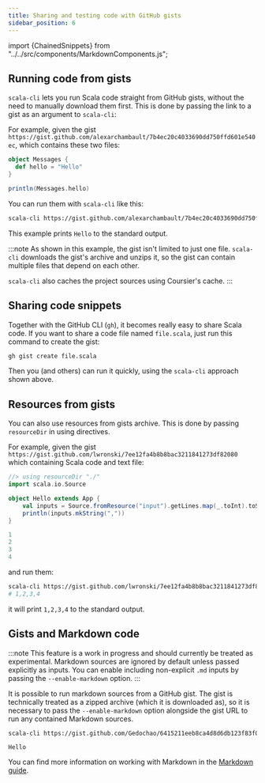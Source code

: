 ```yaml
---
title: Sharing and testing code with GitHub gists
sidebar_position: 6
---
```


import {ChainedSnippets} from "../../src/components/MarkdownComponents.js";

## Running code from gists

`scala-cli` lets you run Scala code straight from GitHub gists, without the need to manually download them first.
This is done by passing the link to a gist as an argument to `scala-cli`:

For example, given the gist `https://gist.github.com/alexarchambault/7b4ec20c4033690dd750ffd601e540ec`, which contains these two files:
```scala title=Messages.scala
object Messages {
  def hello = "Hello"
}
```
```scala title=run.sc
println(Messages.hello)
```

You can run them with `scala-cli` like this:
```bash
scala-cli https://gist.github.com/alexarchambault/7b4ec20c4033690dd750ffd601e540ec
```
<!-- Expected:
Hello
-->

This example prints `Hello` to the standard output.

:::note
As shown in this example, the gist isn't limited to just one file.
`scala-cli` downloads the gist's archive and unzips it, so the gist can contain multiple files that depend on each other.

`scala-cli` also caches the project sources using Coursier's cache.
:::

## Sharing code snippets

Together with the GitHub CLI (`gh`), it becomes really easy to share Scala code.
If you want to share a code file named `file.scala`, just run this command to create the gist:

```sh
gh gist create file.scala
```

Then you (and others) can run it quickly, using the `scala-cli` approach shown above.


## Resources from gists

You can also use resources from gists archive. This is done by passing `resourceDir` in using directives.

For example, given the gist `https://gist.github.com/lwronski/7ee12fa4b8b8bac3211841273df82080` which containing Scala code and text file:

```scala title=Hello.scala
//> using resourceDir "./"
import scala.io.Source

object Hello extends App {
    val inputs = Source.fromResource("input").getLines.map(_.toInt).toSeq
    println(inputs.mkString(","))
}
```
```scala title=input
1
2
3
4
```

and run them:
```bash
scala-cli https://gist.github.com/lwronski/7ee12fa4b8b8bac3211841273df82080
# 1,2,3,4
```
<!-- Expected:
1,2,3,4
-->

it will print `1,2,3,4` to the standard output.

## Gists and Markdown code

:::note
This feature is a work in progress and should currently be treated as experimental.
Markdown sources are ignored by default unless passed explicitly as inputs.
You can enable including non-explicit `.md` inputs by passing the `--enable-markdown` option.
:::

It is possible to run markdown sources from a GitHub gist. 
The gist is technically treated as a zipped archive (which it is downloaded as), so it is necessary to pass
the `--enable-markdown` option alongside the gist URL to run any contained Markdown sources.

<ChainedSnippets>

```bash
scala-cli https://gist.github.com/Gedochao/6415211eeb8ca4d8d6db123f83f0f839 --enable-markdown
```

```text
Hello
```

</ChainedSnippets>

You can find more information on working with Markdown in the [Markdown guide](../guides/markdown.md).
